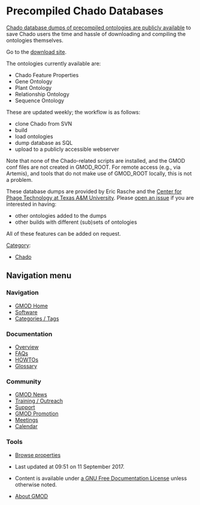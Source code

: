 



<span id="top"></span>




# <span dir="auto">Precompiled Chado Databases</span>









<a href="https://cpt.tamu.edu/chado-prebuilt-schema/"
class="external text" rel="nofollow">Chado database dumps of precompiled
ontologies are publicly available</a> to save Chado users the time and
hassle of downloading and compiling the ontologies themselves.

Go to the <a href="https://cpt.tamu.edu/chado-prebuilt-schema/"
class="external text" rel="nofollow">download site</a>.

The ontologies currently available are:

- Chado Feature Properties
- Gene Ontology
- Plant Ontology
- Relationship Ontology
- Sequence Ontology

These are updated weekly; the workflow is as follows:

- clone Chado from SVN
- build
- load ontologies
- dump database as SQL
- upload to a publicly accessible webserver

Note that none of the Chado-related scripts are installed, and the GMOD
conf files are not created in GMOD_ROOT. For remote access (e.g., via
Artemis), and tools that do not make use of GMOD_ROOT locally, this is
not a problem.

These database dumps are provided by Eric Rasche and the
<a href="https://cpt.tamu.edu/" class="external text"
rel="nofollow">Center for Phage Technology at Texas A&amp;M
University</a>. Please
<a href="https://github.com/erasche/chado-schema-builder/issues/new"
class="external text" rel="nofollow">open an issue</a> if you are
interested in having:

- other ontologies added to the dumps
- other builds with different (sub)sets of ontologies

All of these features can be added on request.




[Category](Special%3ACategories "Special%3ACategories"):

- [Chado](Category%3AChado "Category%3AChado")






## Navigation menu






### 





### Navigation



- <span id="n-GMOD-Home">[GMOD Home](Main_Page)</span>
- <span id="n-Software">[Software](GMOD_Components)</span>
- <span id="n-Categories-.2F-Tags">[Categories /
  Tags](Categories)</span>




### Documentation



- <span id="n-Overview">[Overview](Overview)</span>
- <span id="n-FAQs">[FAQs](Category%3AFAQ)</span>
- <span id="n-HOWTOs">[HOWTOs](Category%3AHOWTO)</span>
- <span id="n-Glossary">[Glossary](Glossary)</span>




### Community



- <span id="n-GMOD-News">[GMOD News](GMOD_News)</span>
- <span id="n-Training-.2F-Outreach">[Training /
  Outreach](Training_and_Outreach)</span>
- <span id="n-Support">[Support](Support)</span>
- <span id="n-GMOD-Promotion">[GMOD Promotion](GMOD_Promotion)</span>
- <span id="n-Meetings">[Meetings](Meetings)</span>
- <span id="n-Calendar">[Calendar](Calendar)</span>




### Tools

- <span id="t-smwbrowselink"><a href="Special%3ABrowse/Precompiled_Chado_Databases"
  rel="smw-browse">Browse properties</a></span>



- <span id="footer-info-lastmod">Last updated at 09:51 on 11 September
  2017.</span>
<!-- - <span id="footer-info-viewcount">19,513 page views.</span> -->
- <span id="footer-info-copyright">Content is available under
  <a href="http://www.gnu.org/licenses/fdl-1.3.html" class="external"
  rel="nofollow">a GNU Free Documentation License</a> unless otherwise
  noted.</span>

<!-- -->

- <span id="footer-places-about">[About
  GMOD](GMOD%3AAbout "GMOD%3AAbout")</span>

<!-- -->




